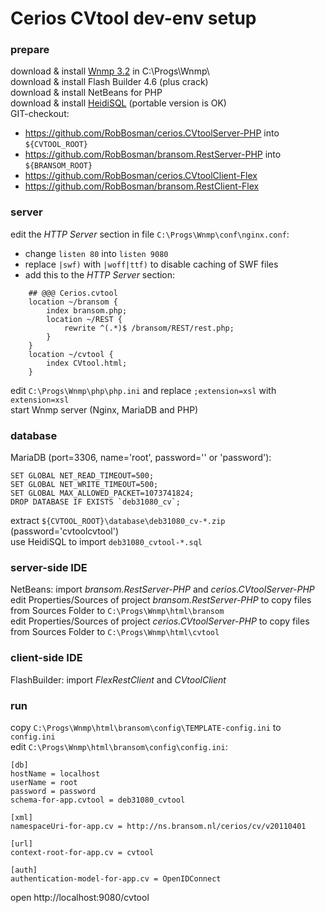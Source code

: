 # Cerios CVtool dev-env setup
### prepare
download & install [Wnmp 3.2](https://github.com/wnmp/wnmp) in C:\Progs\Wnmp\ \
download & install Flash Builder 4.6 (plus crack)\
download & install NetBeans for PHP\
download & install [HeidiSQL](https://www.heidisql.com/) (portable version is OK)\
GIT-checkout:
* https://github.com/RobBosman/cerios.CVtoolServer-PHP into `${CVTOOL_ROOT}`
* https://github.com/RobBosman/bransom.RestServer-PHP into `${BRANSOM_ROOT}`
* https://github.com/RobBosman/cerios.CVtoolClient-Flex
* https://github.com/RobBosman/bransom.RestClient-Flex
### server
edit the _HTTP Server_ section in file `C:\Progs\Wnmp\conf\nginx.conf`:
* change `listen 80` into `listen 9080`
* replace `|swf)` with `|woff|ttf)` to disable caching of SWF files
* add this to the _HTTP Server_ section:
```
    ## @@@ Cerios.cvtool
    location ~/bransom {
        index bransom.php;
        location ~/REST {
            rewrite ^(.*)$ /bransom/REST/rest.php;
        }
    }
    location ~/cvtool {
        index CVtool.html;
    }
```
edit `C:\Progs\Wnmp\php\php.ini` and replace `;extension=xsl` with `extension=xsl`\
start Wnmp server (Nginx, MariaDB and PHP)
### database
MariaDB (port=3306, name='root', password='' or 'password'):
```
SET GLOBAL NET_READ_TIMEOUT=500;
SET GLOBAL NET_WRITE_TIMEOUT=500;
SET GLOBAL MAX_ALLOWED_PACKET=1073741824;
DROP DATABASE IF EXISTS `deb31080_cv`;
```
extract `${CVTOOL_ROOT}\database\deb31080_cv-*.zip` (password='cvtoolcvtool')\
use HeidiSQL to import `deb31080_cvtool-*.sql`
### server-side IDE
NetBeans: import _bransom.RestServer-PHP_ and _cerios.CVtoolServer-PHP_\
edit Properties/Sources of project _bransom.RestServer-PHP_ to copy files from Sources Folder to `C:\Progs\Wnmp\html\bransom`\
edit Properties/Sources of project _cerios.CVtoolServer-PHP_ to copy files from Sources Folder to `C:\Progs\Wnmp\html\cvtool`
### client-side IDE
FlashBuilder: import _FlexRestClient_ and _CVtoolClient_
### run
copy `C:\Progs\Wnmp\html\bransom\config\TEMPLATE-config.ini` to `config.ini`\
edit `C:\Progs\Wnmp\html\bransom\config\config.ini`:
```
[db]
hostName = localhost
userName = root
password = password
schema-for-app.cvtool = deb31080_cvtool

[xml]
namespaceUri-for-app.cv = http://ns.bransom.nl/cerios/cv/v20110401

[url]
context-root-for-app.cv = cvtool

[auth]
authentication-model-for-app.cv = OpenIDConnect
```
open http://localhost:9080/cvtool
